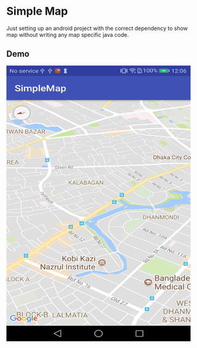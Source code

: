 Simple Map
==========

Just setting up an android project with the correct dependency to show map without writing any map specific java code.

Demo
----
[<img src="https://github.com/kawnayeen/GoogleMaps/blob/master/ScreenShots/SimpleMap.png" width="480" height="720">](https://www.youtube.com/watch?v=M-wYUvLMIGI)

